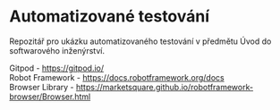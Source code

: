 # Automatizované testování
Repozitář pro ukázku automatizovaného testování v předmětu Úvod do softwarového inženýrství.

Gitpod - https://gitpod.io/  
Robot Framework - https://docs.robotframework.org/docs  
Browser Library - https://marketsquare.github.io/robotframework-browser/Browser.html  
